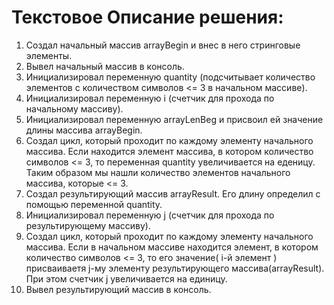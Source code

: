 # Текстовое Описание решения:

1. Создал начальный массив arrayBegin и внес в него стринговые элементы.
2. Вывел начальный массив в консоль.
3. Инициализировал переменную quantity (подсчитывает количество элементов с количеством символов <= 3 в начальном массиве).
4. Инициализировал переменную i (счетчик для прохода по начальному массиву).
5. Инициализировал переменную arrayLenBeg и присвоил ей значение длины массива arrayBegin.
6. Создал цикл, который проходит по каждому элементу начального массива. Если находится элемент массива, в котором количество символов <= 3, то переменная quantity увеличивается на еденицу. Таким образом мы нашли количество элементов начального массива, которые <= 3.
7. Создал результирующий массив arrayResult. Его длину определил с помощью переменной quantity.
8. Инициализировал переменную j (счетчик для прохода по результирующему массиву).
9. Создал цикл, который проходит по каждому элементу начального массива. Если в начальном массиве находится элемент, в котором количество символов <= 3, то его значение( i-й элемент ) присваиваетя j-му элементу результирующего массива(arrayResult). При этом счетчик j увеличивается на единицу.
10. Вывел результирующий массив в консоль.